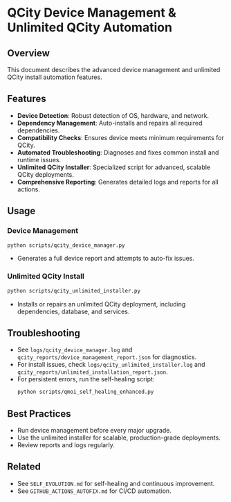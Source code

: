 # QCity Device Management & Unlimited QCity Automation

## Overview
This document describes the advanced device management and unlimited QCity install automation features.

## Features
- **Device Detection**: Robust detection of OS, hardware, and network.
- **Dependency Management**: Auto-installs and repairs all required dependencies.
- **Compatibility Checks**: Ensures device meets minimum requirements for QCity.
- **Automated Troubleshooting**: Diagnoses and fixes common install and runtime issues.
- **Unlimited QCity Installer**: Specialized script for advanced, scalable QCity deployments.
- **Comprehensive Reporting**: Generates detailed logs and reports for all actions.

## Usage

### Device Management
```bash
python scripts/qcity_device_manager.py
```
- Generates a full device report and attempts to auto-fix issues.

### Unlimited QCity Install
```bash
python scripts/qcity_unlimited_installer.py
```
- Installs or repairs an unlimited QCity deployment, including dependencies, database, and services.

## Troubleshooting
- See `logs/qcity_device_manager.log` and `qcity_reports/device_management_report.json` for diagnostics.
- For install issues, check `logs/qcity_unlimited_installer.log` and `qcity_reports/unlimited_installation_report.json`.
- For persistent errors, run the self-healing script:
  ```bash
  python scripts/qmoi_self_healing_enhanced.py
  ```

## Best Practices
- Run device management before every major upgrade.
- Use the unlimited installer for scalable, production-grade deployments.
- Review reports and logs regularly.

## Related
- See `SELF_EVOLUTION.md` for self-healing and continuous improvement.
- See `GITHUB_ACTIONS_AUTOFIX.md` for CI/CD automation. 